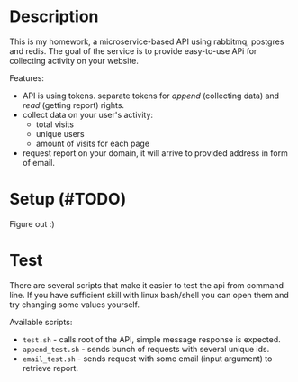 # Description
This is my homework, a microservice-based API using rabbitmq, postgres and redis. 
The goal of the service is to provide easy-to-use APi for collecting activity on your website.  
  
Features:
* API is using tokens. separate tokens for *append* (collecting data) and *read* (getting report) rights.
* collect data on your user's activity:
    * total visits
    * unique users
    * amount of visits for each page
* request report on your domain, it will arrive to provided address in form of email.

# Setup (\#TODO)
Figure out :)

# Test
There are several scripts that make it easier to test the api from command line. 
If you have sufficient skill with linux bash/shell you can open them and try changing some values yourself.  
  
Available scripts:
* `test.sh` - calls root of the API, simple message response is expected.
* `append_test.sh` - sends bunch of requests with several unique ids.
* `email_test.sh` - sends request with some email (input argument) to retrieve report.
